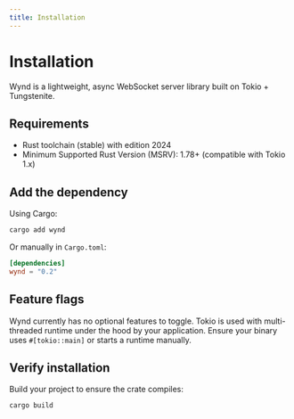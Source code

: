```yaml
---
title: Installation
---
```


# Installation

Wynd is a lightweight, async WebSocket server library built on Tokio + Tungstenite.

## Requirements

- Rust toolchain (stable) with edition 2024
- Minimum Supported Rust Version (MSRV): 1.78+ (compatible with Tokio 1.x)

## Add the dependency

Using Cargo:

```bash
cargo add wynd
```

Or manually in `Cargo.toml`:

```toml
[dependencies]
wynd = "0.2"
```

## Feature flags

Wynd currently has no optional features to toggle. Tokio is used with multi-threaded runtime under the hood by your application. Ensure your binary uses `#[tokio::main]` or starts a runtime manually.

## Verify installation

Build your project to ensure the crate compiles:

```bash
cargo build
```
